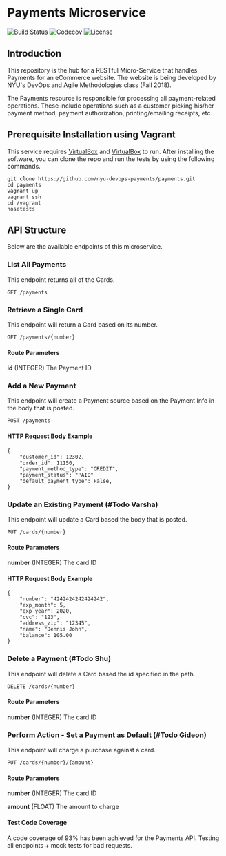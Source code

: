 # Payments Microservice

[![Build Status](https://travis-ci.org/nyu-devops-payments/payments.svg?branch=master)](https://travis-ci.org/nyu-devops-payments/payments)
[![Codecov](https://codecov.io/gh/nyu-devops-payments/payments/branch/master/graph/badge.svg)](https://codecov.io/gh/nyu-devops-payments/payments/branch/master/graph/badge.svg)
[![License](https://img.shields.io/badge/License-Apache%202.0-blue.svg)](https://opensource.org/licenses/Apache-2.0)

## Introduction

This repository is the hub for a RESTful Micro-Service that handles Payments for an eCommerce website.
The website is being developed by NYU's DevOps and Agile Methodologies class (Fall 2018).

The Payments resource is responsible for processing all payment-related operations. These include operations such as a customer picking his/her payment method, payment authorization, printing/emailing receipts, etc.

## Prerequisite Installation using Vagrant

This service requires [VirtualBox](https://www.virtualbox.org/) and [VirtualBox](https://www.virtualbox.org/) to run. After installing the software, you can clone the repo and run the tests by using the following commands.

    git clone https://github.com/nyu-devops-payments/payments.git
    cd payments
    vagrant up
    vagrant ssh
    cd /vagrant
    nosetests


## API Structure

Below are the available endpoints of this microservice.

### List All Payments
This endpoint returns all of the Cards.

    GET /payments

### Retrieve a Single Card
This endpoint will return a Card based on its number.

    GET /payments/{number}

#### Route Parameters

**id** (INTEGER) The Payment ID

### Add a New Payment
This endpoint will create a Payment source based on the Payment Info in the body that is posted.

    POST /payments

#### HTTP Request Body Example
    {
        "customer_id": 12302,
        "order_id": 11150,
        "payment_method_type": "CREDIT",
        "payment_status": "PAID"
        "default_payment_type": False,
    }


### Update an Existing Payment  (#Todo Varsha)
This endpoint will update a Card based the body that is posted.

    PUT /cards/{number}

#### Route Parameters

**number** (INTEGER) The card ID

#### HTTP Request Body Example

    {
        "number": "4242424242424242",
        "exp_month": 5,
        "exp_year": 2020,
        "cvc": "123",
        "address_zip": "12345",
        "name": "Dennis John",
        "balance": 105.00
    }

### Delete a Payment  (#Todo Shu)
This endpoint will delete a Card based the id specified in the path.

    DELETE /cards/{number}

#### Route Parameters

**number** (INTEGER) The card ID


### Perform Action - Set a Payment as Default  (#Todo Gideon)
This endpoint will charge a purchase against a card.

    PUT /cards/{number}/{amount}

#### Route Parameters

**number** (INTEGER) The card ID

**amount** (FLOAT) The amount to charge


#### Test Code Coverage
A code coverage of 93% has been achieved for the Payments API. Testing all endpoints + mock tests for bad requests.
